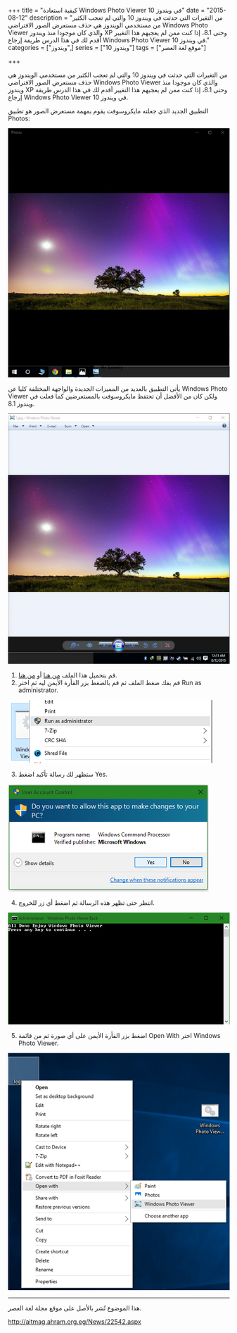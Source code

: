 +++
title = "كيفية استعادة Windows Photo Viewer في ويندوز 10"
date = "2015-08-12"
description = "من التغيرات التي حدثت في ويندوز 10 والتي لم تعجب الكثير من مستخدمي الويندوز هي حذف مستعرض الصور الافتراضي Windows Photo Viewer والذي كان موجودا منذ ويندوز XP وحتى 8.1، إذا كنت ممن لم يعجبهم هذا التغيير أقدم لك في هذا الدرس طريقة إرجاع Windows Photo Viewer في ويندوز 10."
categories = ["ويندوز",]
series = ["ويندوز 10"]
tags = ["موقع لغة العصر"]

+++

من التغيرات التي حدثت في ويندوز 10 والتي لم تعجب الكثير من مستخدمي الويندوز هي حذف مستعرض الصور الافتراضي Windows Photo Viewer والذي كان موجودا منذ ويندوز XP وحتى 8.1، إذا كنت ممن لم يعجبهم هذا التغيير أقدم لك في هذا الدرس طريقة إرجاع Windows Photo Viewer في ويندوز 10.

التطبيق الجديد الذي جعلته مايكروسوفت يقوم بمهمة مستعرض الصور هو تطبيق Photos:

![](thumbnail-2015-635749814585843266-584.jpg "Photos App")

يأتي التطبيق بالعديد من المميزات الجديدة والواجهة المختلفة كليا عن Windows Photo Viewer ولكن كان من الأفضل أن تحتفظ مايكروسوفت بالمستعرضين كما فعلت في ويندوز 8.1.

![](images/2015-635749814894124516-412.jpg "Windows Photo Viewer")

1. قم بتحميل هذا الملف [من هنا](http://www.gulfup.com/?5QtFJB) أو [من هنا](https://onedrive.live.com/redir?resid=28AD8C89A6250722%2155054&authkey=%21AJ5pkZKz0adGwOg&ithint=file%2crar).
2. قم بفك ضغط الملف ثم قم بالضغط بزر الفأرة الأيمن ليه ثم اختر Run as administrator.

![](images/2015-635749815027718266-771.png "2")

3. ستظهر لك رسالة تأكيد اضغط Yes.

![](images/2015-635749815195374516-537.png "3")

4. انتظر حتى تظهر هذه الرسالة ثم اضغط أي زر للخروج.

![](images/2015-635749815324593266-459.png "4")

5. اضغط بزر الفأرة الأيمن على أي صورة ثم من قائمة Open With اختر Windows Photo Viewer.

![](images/2015-635749815506624516-662.png "5")

---
هذا الموضوع نٌشر باﻷصل على موقع مجلة لغة العصر.

http://aitmag.ahram.org.eg/News/22542.aspx